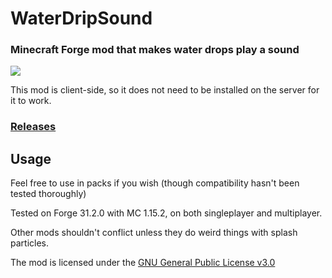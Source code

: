 # WaterDripSound
### Minecraft Forge mod that makes water drops play a sound

![](demo/WaterDripSound_preview.gif)

This mod is client-side, so it does not need to be installed on the server for it to work.

### [Releases](https://github.com/PieKing1215/InvMove/releases)

## Usage

Feel free to use in packs if you wish (though compatibility hasn't been tested thoroughly)

Tested on Forge 31.2.0 with MC 1.15.2, on both singleplayer and multiplayer.

Other mods shouldn't conflict unless they do weird things with splash particles.

The mod is licensed under the [GNU General Public License v3.0](LICENSE.md)
